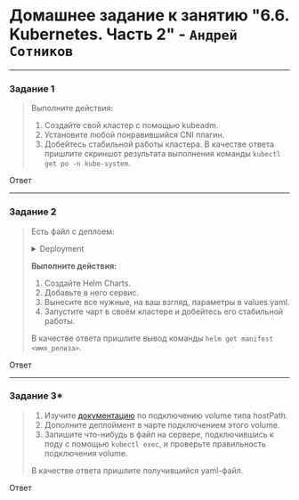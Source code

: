 # Домашнее задание к занятию "6.6. Kubernetes. Часть 2" - `Андрей Сотников`

---

### Задание 1

> Выполните действия:
>
>1. Создайте свой кластер с помощью kubeadm.
>2. Установите любой понравившийся CNI плагин.
>3. Добейтесь стабильной работы кластера.
> В качестве ответа пришлите скриншот результата выполнения
> команды `kubectl get po -n kube-system`.

Ответ

---

### Задание 2

> Есть файл с деплоем:
>
> <details>
>   <summary>Deployment</summary>
>
> ``` yaml
> ---
> apiVersion: apps/v1
> kind: Deployment
> metadata:
>   name: redis
> spec:
>   selector:
>     matchLabels:
>       app: redis
>   replicas: 1
>   template:
>     metadata:
>       labels:
>         app: redis
>     spec:
>       containers:
>       - name: master
>         image: bitnami/redis
>         env:
>          - name: REDIS_PASSWORD
>            value: password123
>         ports:
>         - containerPort: 6379
>```
>
> </details>  
>
> __Выполните действия:__  
>
> 1. Создайте Helm Charts.
> 2. Добавьте в него сервис.
> 3. Вынесите все нужные, на ваш взгляд, параметры в values.yaml.
> 4. Запустите чарт в своём кластере и добейтесь его стабильной работы.
>
> В качестве ответа пришлите вывод команды `helm get manifest <имя_релиза>`.

Ответ

---

### Задание 3*

>
>1. Изучите [документацию](https://kubernetes.io/docs/concepts/storage/volumes/#hostpath)
>по подключению volume типа hostPath.
>1. Дополните деплоймент в чарте подключением этого volume.
>1. Запишите что-нибудь в файл на сервере, подключившись к поду
> с помощью `kubectl exec`, и проверьте правильность подключения volume.
>
> В качестве ответа пришлите получившийся yaml-файл.

Ответ
